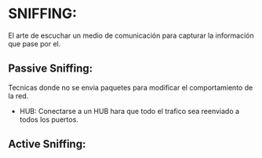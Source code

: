# SNIFFING:
El arte de escuchar un medio de comunicación para capturar la información que pase por el.

## Passive Sniffing:
Tecnicas donde no se envia paquetes para modificar el comportamiento de la red.
- HUB: Conectarse a un HUB hara que todo el trafico sea reenviado a todos los puertos.

## Active Sniffing:

































